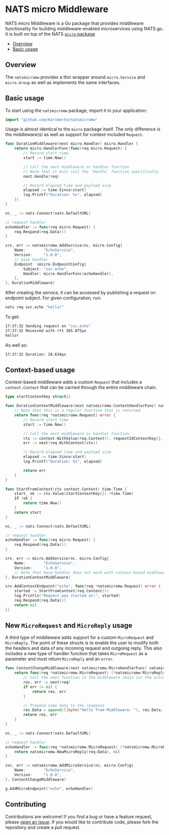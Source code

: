 # NATS micro Middleware

NATS micro Middleware is a Go package that provides middleware functionality for building middleware-enabled microservices using NATS.go. It is built on top of the NATS [`micro` package](https://github.com/nats-io/nats.go/tree/main/micro)

- [Overview](#overview)
- [Basic usage](#basic-usage)

## Overview

The `natsmicromw` provides a thin wrapper around `micro.Service` and `micro.Group` as well as implements the same interfaces.

## Basic usage

To start using the `natsmicromw` package, import it in your application:

```go
import "github.com/Karimerto/natsmicromw"
```

Usage is almost identical to the `micro` package itself. The only difference is the middleware(s) as well as support for context-included `Request`.

```go
func DurationMiddleware(next micro.Handler) micro.Handler {
    return micro.HandlerFunc(func(req micro.Request) {
        // Record start time
        start := time.Now()

        // Call the next middleware or handler function
        // Note that it must call the `Handle` function specifically
        next.Handle(req)

        // Record elapsed time and payload size
        elapsed := time.Since(start)
        log.Printf("Duration: %s", elapsed)
    })
}

nc, _ := nats.Connect(nats.DefaultURL)

// request handler
echoHandler := func(req micro.Request) {
    req.Respond(req.Data())
}

srv, err := natsmicromw.AddService(nc, micro.Config{
    Name:        "EchoService",
    Version:     "1.0.0",
    // base handler
    Endpoint: &micro.EndpointConfig{
        Subject: "svc.echo",
        Handler: micro.HandlerFunc(echoHandler),
    },
}, DurationMiddleware)
```

After creating the service, it can be accessed by publishing a request on
endpoint subject. For given configuration, run:

```sh
nats req svc.echo "hello!"
```

To get:

```sh
17:37:32 Sending request on "svc.echo"
17:37:32 Received with rtt 365.875µs
hello!
```

As well as:

```sh
17:37:32 Duration: 28.634µs
```

## Context-based usage

Context-based middleware adds a custom `Request` that includes a `context.Context` that can be carried through the entire middleware chain.

```go
type startContextKey struct{}

func DurationContextMiddleware(next natsmicromw.ContextHandlerFunc) natsmicromw.ContextHandlerFunc {
    // Note that this is a regular function that is returned
    return func(req *natsmicromw.Request) error {
        // Record start time
        start := time.Now()

        // Call the next middleware or handler function
        ctx := context.WithValue(req.Context(), requestIdContextKey{}, start)
        err := next(req.WithContext(ctx))

        // Record elapsed time and payload size
        elapsed := time.Since(start)
        log.Printf("Duration: %s", elapsed)

        return err
    }
}

func StartFromContext(ctx context.Context) time.Time {
    start, ok := ctx.Value(startContextKey{}).(time.Time)
    if !ok {
        return time.Now()
    }
    return start
}

nc, _ := nats.Connect(nats.DefaultURL)

// request handler
echoHandler := func(req micro.Request) {
    req.Respond(req.Data())
}

srv, err := micro.AddService(nc, micro.Config{
    Name:        "EchoService",
    Version:     "1.0.0",
    // Note that base handler does not work with context-based middleware
}, DurationContextMiddleware)

srv.AddContextEndpoint("echo", func(req *natsmicromw.Request) error {
    started := StartFromContext(req.Context())
    log.Println("Request was started at:", started)
    req.Respond(req.Data())
    return nil
})
```

## New `MicroRequest` and `MicroReply` usage

A third type of middleware adds support for a custom `MicroRequest` and `MicroReply`. The point of these structs is to enable the user to modify both the headers and data of any incoming request and outgoing reply. This also includes a new type of handler function that takes `MicroRequest` as a parameter and must return `MicroReply` and an `error`.

```go
func ContentChangeMiddleware(next natsmicromw.MicroHandlerFunc) natsmicromw.MicroHandlerFunc {
    return func(req *natsmicromw.MicroRequest) (*natsmicromw.MicroReply, error) {
        // Call the next function in the middleware chain (or the actual handler)
        res, err := next(req)
        if err != nil {
            return res, err
        }

        // Prepend some data to the response
        res.Data = append([]byte("Hello from Middleware: "), res.Data...)
        return res, err
    }
}

nc, _ := nats.Connect(nats.DefaultURL)

// request handler
echoHandler := func(req *natsmicromw.MicroRequest) (*natsmicromw.MicroReply, error) {
    return natsmicromw.NewMicroReply(req.Data), nil
}

svc, err := natsmicromw.AddMicroService(nc, micro.Config{
    Name:        "EchoService",
    Version:     "1.0.0",
}, ContentChangeMiddleware)

g.AddMicroEndpoint("echo", echoHandler)
```

## Contributing

Contributions are welcome! If you find a bug or have a feature request, please [open an issue](https://github.com/Karimerto/natsmicromw/issues/new). If you would like to contribute code, please fork the repository and create a pull request.
